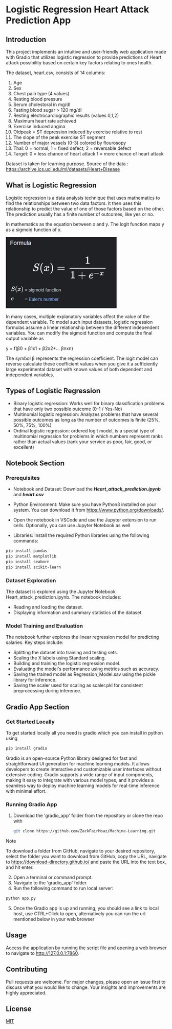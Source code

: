 # Logistic Regression Heart Attack Prediction App

## Introduction

This project implements an intuitive and user-friendly web application made with Gradio that utilizes logistic regression to provide predictions of Heart attack possibility based on certain key factors relating to ones health.

The dataset, heart.csv, consists of 14 columns:

1. Age
2. Sex
3. Chest pain type (4 values)
4. Resting blood pressure
5. Serum cholestoral in mg/dl
6. Fasting blood sugar > 120 mg/dl
7. Resting electrocardiographic results (values 0,1,2)
8. Maximum heart rate achieved
9. Exercise induced angina
10. Oldpeak = ST depression induced by exercise relative to rest
11. The slope of the peak exercise ST segment
12. Number of major vessels (0-3) colored by flourosopy
13. Thal: 0 = normal; 1 = fixed defect; 2 = reversable defect
14. Target: 0 = less chance of heart attack 1 = more chance of heart attack

Dataset is taken for learning purpose. Source of the data : https://archive.ics.uci.edu/ml/datasets/Heart+Disease

## What is Logistic Regression

Logistic regression is a data analysis technique that uses mathematics to find the relationships between two data factors. It then uses this relationship to predict the value of one of those factors based on the other. The prediction usually has a finite number of outcomes, like yes or no.

In mathematics as the equation between x and y. The logit function maps y as a sigmoid function of x.

![Alt text](sigmoid.png)

In many cases, multiple explanatory variables affect the value of the dependent variable. To model such input datasets, logistic regression formulas assume a linear relationship between the different independent variables. You can modify the sigmoid function and compute the final output variable as 

y = f(β0 + β1x1 + β2x2+… βnxn)

The symbol β represents the regression coefficient. The logit model can reverse calculate these coefficient values when you give it a sufficiently large experimental dataset with known values of both dependent and independent variables. 

## Types of Logistic Regression

* Binary logistic regression: Works well for binary classification problems that have only two possible outcome (0-1 / Yes-No)
* Multinomial logistic regression: Analyzes problems that have several possible outcomes as long as the number of outcomes is finite (25%, 50%, 75%, 100%)
* Ordinal logistic regression: ordered logit model, is a special type of multinomial regression for problems in which numbers represent ranks rather than actual values (rank your service as poor, fair, good, or excellent)

## Notebook Section

### Prerequisites

* Notebook and Dataset: Download the ***Heart_attack_prediction.ipynb*** and ***heart.csv***

* Python Environment: Make sure you have Python3 installed on your system. You can download it from https://www.python.org/downloads/.

* Open the notebook in VSCode and use the Jupyter extension to run cells. Optionally, you can use Jupyter Notebook as well

* Libraries: Install the required Python libraries using the following commands:

```bash
pip install pandas
pip install matplotlib
pip install seaborn
pip install scikit-learn
```

### Dataset Exploration

The dataset is explored using the Jupyter Notebook Heart_attack_prediction.ipynb. The notebook includes:

* Reading and loading the dataset.
* Displaying information and summary statistics of the dataset.

### Model Training and Evaluation

The notebook further explores the linear regression model for predicting salaries. Key steps include:

* Splitting the dataset into training and testing sets.
* Scaling the X labels using Standard scaling.
* Building and training the logistic regression model.
* Evaluating the model's performance using metrics such as accuracy.
* Saving the trained model as Regression_Model.sav using the pickle library for inference.
* Saving the scaler used for scaling as scaler.pkl for consistent preprocessing during inference.

## Gradio App Section

### Get Started Locally

To get started locally all you need is gradio which you can install in python using

```bash
pip install gradio
```

Gradio is an open-source Python library designed for fast and straightforward UI generation for machine learning models. It allows developers to create interactive and customizable user interfaces without extensive coding. Gradio supports a wide range of input components, making it easy to integrate with various model types, and it provides a seamless way to deploy machine learning models for real-time inference with minimal effort.

### Running Gradio App

1. Download the 'gradio_app' folder from the repository or clone the repo with

   ```sh
   git clone https://github.com/ZackFairMoaz/Machine-Learning.git
   ```

> [!NOTE]
> To download a folder from GitHub, navigate to your desired repository, select the folder you want to download from GitHub, copy the URL, navigate to https://download-directory.github.io/ and paste the URL into the text box, and hit enter.

2. Open a terminal or command prompt.
3. Navigate to the 'gradio_app' folder.
4. Run the following command to run local server:

```bash
python app.py
```
5. Once the Gradio app is up and running, you should see a link to local host, use CTRL+Click to open, alternatively you can run the url mentioned below in your web browser

## Usage

Access the application by running the script file and opening a web browser to navigate to http://127.0.0.1:7860.

## Contributing

Pull requests are welcome. For major changes, please open an issue first to discuss what you would like to change. Your insights and improvements are highly appreciated.

## License

[MIT](https://choosealicense.com/licenses/mit/)


